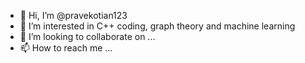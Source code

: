 - 👋 Hi, I’m @pravekotian123
- 👀 I’m interested in C++ coding, graph theory and machine learning
- 💞️ I’m looking to collaborate on ...
- 📫 How to reach me ...

<!---
pravekotian123/pravekotian123 is a ✨ special ✨ repository because its `README.md` (this file) appears on your GitHub profile.
You can click the Preview link to take a look at your changes.
--->
